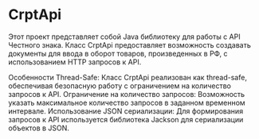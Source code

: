 # CrptApi
Этот проект представляет собой Java библиотеку для работы с API Честного знака. Класс CrptApi предоставляет возможность создавать документы для ввода в оборот товаров, произведенных в РФ, с использованием HTTP запросов к API.

Особенности
Thread-Safe: Класс CrptApi реализован как thread-safe, обеспечивая безопасную работу с ограничением на количество запросов к API.
Ограничение на количество запросов: Возможность указать максимальное количество запросов в заданном временном интервале.
Использование JSON сериализации: Для формирования запросов к API используется библиотека Jackson для сериализации объектов в JSON.
